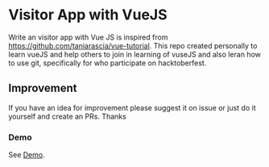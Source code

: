 # Visitor App with VueJS

Write an visitor app with Vue JS is inspired from https://github.com/taniarascia/vue-tutorial.
This repo created personally to learn vueJS and help others to join in learning of vuseJS and also leran how to use git, specifically for who participate on hacktoberfest.

## Improvement
If you have an idea for improvement please suggest it on issue or just do it yourself and create an PRs. Thanks

### Demo
See [Demo](https://pararang.github.io/visitor-app/).
